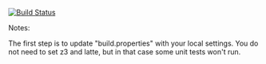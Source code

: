 [![Build Status](https://travis-ci.org/Simone-vanZyl/green.svg?branch=master)](https://travis-ci.org/Simone-vanZyl/green.svg?branch=master)

Notes:

The first step is to update "build.properties" with your local
settings.  You do not need to set z3 and latte, but in that case
some unit tests won't run.
   
